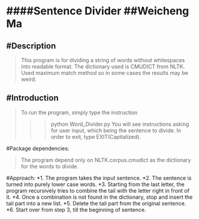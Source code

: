 ####Sentence Divider
##Weicheng Ma
=======

#Description
-------
>This program is for dividing a string of words without whitespaces into readable format.
>The dictionary used is CMUDICT from NLTK.
>Used maximum match method so in some cases the results may be weird.


#Introduction
-------
>To run the program, simply type the instruction
> >	> python Word_Divider.py 
>You will see instructions asking for user input,
>which being the sentence to divide.
>In order to exit, type EXIT(Capitalized).



#Package dependencies:
>The program depend only on NLTK.corpus.cmudict as the dictionary for the words to divide.



#Approach:
*1. The program takes the input sentence.
*2. The sentence is turned into purely lower case words.
*3. Starting from the last letter, the program recursively tries to combine the tail with the letter right in front of it.
*4. Once a combination is not found in the dictionary, stop and insert the tail part into a new list.
*5. Delete the tail part from the original sentence.
*6. Start over from step 3, till the beginning of sentence.
